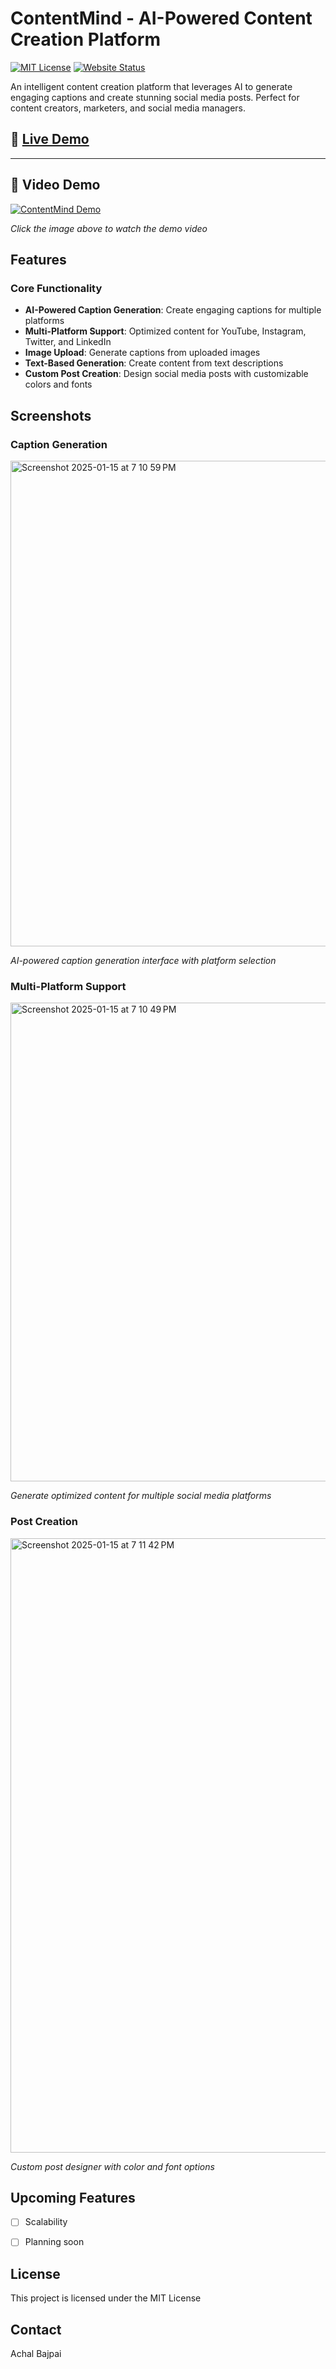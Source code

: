 # ContentMind - AI-Powered Content Creation Platform

[![MIT License](https://img.shields.io/badge/License-MIT-green.svg)](https://choosealicense.com/licenses/mit/)
[![Website Status](https://img.shields.io/website?url=https%3A%2F%2Fthecontentmind.vercel.app)](https://thecontentmind.vercel.app)

An intelligent content creation platform that leverages AI to generate engaging captions and create stunning social media posts. Perfect for content creators, marketers, and social media managers.

## 🌟 [Live Demo](https://thecontentmind.vercel.app)

---
## 🎥 Video Demo

[![ContentMind Demo](https://img.youtube.com/vi/xOM3sqPc8us/maxresdefault.jpg)](https://youtu.be/xOM3sqPc8us)

*Click the image above to watch the demo video*

## Features

### Core Functionality
- **AI-Powered Caption Generation**: Create engaging captions for multiple platforms
- **Multi-Platform Support**: Optimized content for YouTube, Instagram, Twitter, and LinkedIn
- **Image Upload**: Generate captions from uploaded images
- **Text-Based Generation**: Create content from text descriptions
- **Custom Post Creation**: Design social media posts with customizable colors and fonts


## Screenshots

### Caption Generation

<img width="777" alt="Screenshot 2025-01-15 at 7 10 59 PM" src="https://github.com/user-attachments/assets/d24c203f-b0cd-4269-82f6-1e0e15079da5" />

*AI-powered caption generation interface with platform selection*

### Multi-Platform Support
<img width="766" alt="Screenshot 2025-01-15 at 7 10 49 PM" src="https://github.com/user-attachments/assets/e8523b15-09b0-49af-9b9e-c273fc28a39e" />

*Generate optimized content for multiple social media platforms*

### Post Creation
<img width="983" alt="Screenshot 2025-01-15 at 7 11 42 PM" src="https://github.com/user-attachments/assets/bf93d705-d2f7-4902-bf0d-8ba7a9abd39e" />

*Custom post designer with color and font options*


## Upcoming Features
- [ ] Scalability
- [ ] Planning soon


## License

This project is licensed under the MIT License

## Contact

Achal Bajpai



